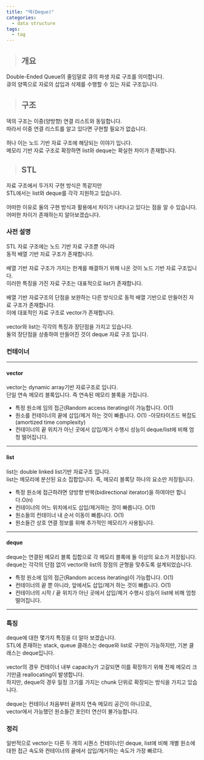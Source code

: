 ```yaml
---
title: "덱(Deque)"
categories:
  - data structure
tags:
  - tag
---
```

> ## 개요

Double-Ended Queue의 줄임말로 큐의 파생 자료 구조를 의미합니다.<br>
큐의 양쪽으로 자료의 삽입과 삭제를 수행할 수 있는 자료 구조입니다.
> ## 구조

덱의 구조는 이중(양방향) 연결 리스트와 동일합니다.<br>
따라서 이중 연결 리스트를 알고 있다면 구현할 필요가 없습니다.<br>
<br>
허나 이는 노드 기반 자료 구조에 해당되는 이야기 입니다.<br>
메모리 기반 자료 구조로 확장하면 list와 deque는 확실한 차이가 존재합니다.
> ## STL

자료 구조에서 두가지 구현 방식은 똑같지만<br>
STL에서는 list와 deque를 각각 지원하고 있습니다.<br>
<br>
어떠한 이유로 둘의 구현 방식과 활용에서 차이가 나타나고 있다는 점을 알 수 있습니다.<br>
어떠한 차이가 존재하는지 알아보겠습니다.
### 사전 설명
STL 자료 구조에는 노드 기반 자료 구조뿐 아니라<br>
동적 배열 기반 자료 구조가 존재합니다.<br>
<br>
배열 기반 자료 구조가 가지는 한계를 해결하기 위해 나온 것이 노드 기반 자료 구조입니다.<br>
이러한 특징을 가진 자료 구조는 대표적으로 list가 존재합니다.<br>
<br>
배열 기반 자료구조의 단점을 보완하는 다른 방식으로 동적 배열 기반으로 만들어진 자료 구조가 존재합니다.<br>
이에 대표적인 자료 구조로 vector가 존재합니다.<br>
<br>
vector와 list는 각각의 특징과 장단점을 가지고 있습니다.<br>
둘의 장단점을 상충하여 만들어진 것이 deque 자료 구조 입니다.<br>
### 컨테이너

---
#### vector
vector는 dynamic array기반 자료구조로 입니다.<br>
단일 연속 메모리 블록입니다. 즉 연속된 메모리 블록을 가집니다.
- 특정 원소에 임의 접근(Random access iterating)이 가능합니다. O(1)
- 원소를 컨테이너의 끝에 삽입/제거 하는 것이 빠릅니다. O(1) -아모타이즈드 복잡도(amortized time complexity)
- 컨테이너의 끝 위치가 아닌 곳에서 삽입/제거 수행시 성능이 deque/list에 비해 엄청 떨어집니다.

---
#### list
list는 double linked list기반 자료구조 입니다.<br>
list는 메모리에 분산된 요소 집합입니다. 즉, 메모리 블록당 하나의 요소만 저장됩니다.
- 특정 원소에 접근하려면 양방향 반복(bidirectional iterator)을 하여야만 합니다.O(n)
- 컨테이너의 어느 위치에서도 삽입/제거하는 것이 빠릅니다. O(1)
- 원소들의 컨테이너 내 순서 이동이 빠릅니다. O(1)
- 원소들간 상호 연결 정보를 위해 추가적인 메모리가 사용됩니다.

---
#### deque
deque는 연결된 메모리 블록 집합으로 각 메모리 블록에 둘 이상의 요소가 저장됩니다.<br>
deque는 각각의 단점 없이 vector와 list의 장점의 균형을 맞추도록 설계되었습니다.
- 특정 원소에 임의 접근(Random access iterating)이 가능합니다. O(1)
- 컨테이너의 끝 뿐 아니라, 앞에서도 삽입/제거 하는 것이 빠릅니다. O(1)
- 컨테이너의 시작 / 끝 위치가 아닌 곳에서 삽입/제거 수행시 성능이 list에 비해 엄청 떨어집니다.

---
### 특징
deque에 대한 몇가지 특징을 더 알아 보겠습니다.<br>
STL에 존재하는 stack, queue 클래스는 deque와 list로 구현이 가능하지만, 기본 클래스는 deque입니다.<br>
<br>
vector의 경우 컨테이너 내부 capacity가 고갈되면 이를 확장하기 위해 전체 메모리 크기만큼 reallocating이 발생합니다.<br>
하지만, deque의 경우 일정 크기를 가지는 chunk 단위로 확장되는 방식을 가지고 있습니다.<br>
<br>
deque는 컨테이너 처음부터 끝까지 연속 메모리 공간이 아니므로,<br>
vector에서 가능했던 원소들간 포인터 연산이 불가능합니다.
### 정리
일반적으로 vector는 다른 두 개의 시퀀스 컨테이너인 deque, list에 비해 개별 원소에 대한 접근 속도와 컨테이너의 끝에서 삽입/제거하는 속도가 가장 빠르다.
